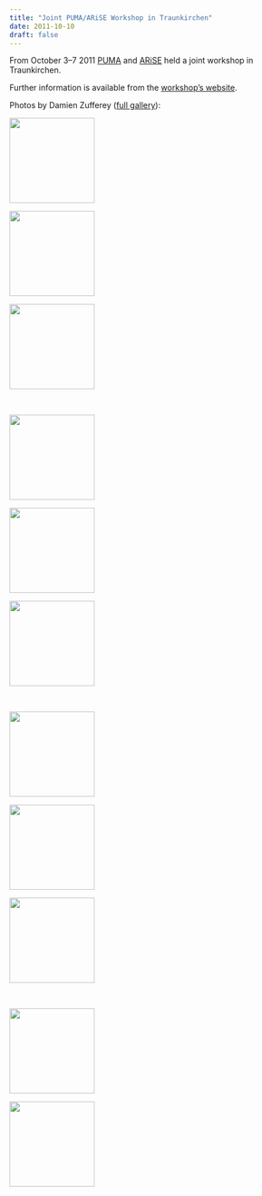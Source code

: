 ```yaml
---
title: "Joint PUMA/ARiSE Workshop in Traunkirchen"
date: 2011-10-10
draft: false
---
```


<section class="format_text">
<p>From October 3–7 2011 <a href="http://puma.in.tum.de/" target="_blank">PUMA</a> and <a href="http://arise.or.at/" target="_blank">ARiSE</a> held a joint workshop in Traunkirchen.</p>
<p>Further information is available from the <a href="http://puma.in.tum.de/wiki/Traunkirchen_2011" target="_blank">workshop’s website</a>.</p>
<p>Photos by Damien Zufferey (<a href="http://pub.ist.ac.at/~zufferey/photo/Rise_Puma_2011_Traunkirchen/" target="_blank">full gallery</a>):</p>

<div id="gallery-1" class="gallery galleryid-462 gallery-columns-3 gallery-size-thumbnail"><dl class="gallery-item">
    <dt class="gallery-icon landscape">
        <a href="https://forsyte.at/2011/10/joint-pumaarise-workshop-in-traunkirchen/img-13/" rel="gallery-600"><img src="https://forsyte.at/wp-content/uploads/2011/10/img-13-150x150.jpg" class="attachment-thumbnail size-thumbnail" alt="" loading="lazy" width="150" height="150"></a>
    </dt></dl><dl class="gallery-item">
    <dt class="gallery-icon landscape">
        <a href="https://forsyte.at/2011/10/joint-pumaarise-workshop-in-traunkirchen/img-19/" rel="gallery-601"><img src="https://forsyte.at/wp-content/uploads/2011/10/img-19-150x150.jpg" class="attachment-thumbnail size-thumbnail" alt="" loading="lazy" width="150" height="150"></a>
    </dt></dl><dl class="gallery-item">
    <dt class="gallery-icon landscape">
        <a href="https://forsyte.at/2011/10/joint-pumaarise-workshop-in-traunkirchen/img-23/" rel="gallery-603"><img src="https://forsyte.at/wp-content/uploads/2011/10/img-23-150x150.jpg" class="attachment-thumbnail size-thumbnail" alt="" loading="lazy" width="150" height="150"></a>
    </dt></dl><br style="clear: both"><dl class="gallery-item">
    <dt class="gallery-icon landscape">
        <a href="https://forsyte.at/2011/10/joint-pumaarise-workshop-in-traunkirchen/img-24/" rel="gallery-605"><img src="https://forsyte.at/wp-content/uploads/2011/10/img-24-150x150.jpg" class="attachment-thumbnail size-thumbnail" alt="" loading="lazy" width="150" height="150"></a>
    </dt></dl><dl class="gallery-item">
    <dt class="gallery-icon portrait">
        <a href="https://forsyte.at/2011/10/joint-pumaarise-workshop-in-traunkirchen/img-32/" rel="gallery-604"><img src="https://forsyte.at/wp-content/uploads/2011/10/img-32-150x150.jpg" class="attachment-thumbnail size-thumbnail" alt="" loading="lazy" width="150" height="150"></a>
    </dt></dl><dl class="gallery-item">
    <dt class="gallery-icon portrait">
        <a href="https://forsyte.at/2011/10/joint-pumaarise-workshop-in-traunkirchen/img-46/" rel="gallery-598"><img src="https://forsyte.at/wp-content/uploads/2011/10/img-46-150x150.jpg" class="attachment-thumbnail size-thumbnail" alt="" loading="lazy" width="150" height="150"></a>
    </dt></dl><br style="clear: both"><dl class="gallery-item">
    <dt class="gallery-icon landscape">
        <a href="https://forsyte.at/2011/10/joint-pumaarise-workshop-in-traunkirchen/img-48/" rel="gallery-594"><img src="https://forsyte.at/wp-content/uploads/2011/10/img-48-150x150.jpg" class="attachment-thumbnail size-thumbnail" alt="" loading="lazy" width="150" height="150"></a>
    </dt></dl><dl class="gallery-item">
    <dt class="gallery-icon landscape">
        <a href="https://forsyte.at/2011/10/joint-pumaarise-workshop-in-traunkirchen/img-54/" rel="gallery-596"><img src="https://forsyte.at/wp-content/uploads/2011/10/img-54-150x150.jpg" class="attachment-thumbnail size-thumbnail" alt="" loading="lazy" width="150" height="150"></a>
    </dt></dl><dl class="gallery-item">
    <dt class="gallery-icon landscape">
        <a href="https://forsyte.at/2011/10/joint-pumaarise-workshop-in-traunkirchen/img-56/" rel="gallery-597"><img src="https://forsyte.at/wp-content/uploads/2011/10/img-56-150x150.jpg" class="attachment-thumbnail size-thumbnail" alt="" loading="lazy" width="150" height="150"></a>
    </dt></dl><br style="clear: both"><dl class="gallery-item">
    <dt class="gallery-icon landscape">
        <a href="https://forsyte.at/2011/10/joint-pumaarise-workshop-in-traunkirchen/img-57/" rel="gallery-599"><img src="https://forsyte.at/wp-content/uploads/2011/10/img-57-150x150.jpg" class="attachment-thumbnail size-thumbnail" alt="" loading="lazy" width="150" height="150"></a>
    </dt></dl><dl class="gallery-item">
    <dt class="gallery-icon portrait">
        <a href="https://forsyte.at/2011/10/joint-pumaarise-workshop-in-traunkirchen/img-64/" rel="gallery-595"><img src="https://forsyte.at/wp-content/uploads/2011/10/img-64-150x150.jpg" class="attachment-thumbnail size-thumbnail" alt="" loading="lazy" width="150" height="150"></a>
    </dt></dl>
    <br style="clear: both">
</div>

<div class="fix"><!----></div></section>
